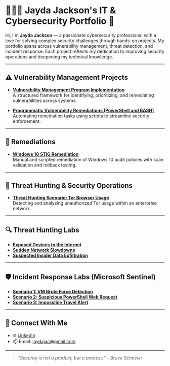 # 👩🏾‍💻 Jayda Jackson's IT & Cybersecurity Portfolio 🔐

Hi, I'm **Jayda Jackson** — a passionate cybersecurity professional with a love for solving complex security challenges through hands-on projects. My portfolio spans across vulnerability management, threat detection, and incident response. Each project reflects my dedication to improving security operations and deepening my technical knowledge.

---

## ⚠️ Vulnerability Management Projects

- **[Vulnerability Management Program Implementation](https://github.com/JaydJac/Vulnerability-Managment-Program)**  
  A structured framework for identifying, prioritizing, and remediating vulnerabilities across systems.

- **[Programmatic Vulnerability Remediations (PowerShell and BASH)](https://github.com/joshcybertest/programmatic-vulnerability-remediations)**  
  Automating remediation tasks using scripts to streamline security enforcement.

---

## 🔧 Remediations

- **[Windows 10 STIG Remediation](https://github.com/JaydJac/Windows-10-STIG-Remediation-Project)**  
  Manual and scripted remediation of Windows 10 audit policies with scan validation and rollback testing.

---

## 🚨 Threat Hunting & Security Operations

- **[Threat Hunting Scenario: Tor Browser Usage](https://github.com/JaydJac/threat-hunting-scenario-tor)**  
  Detecting and analyzing unauthorized Tor usage within an enterprise network.

---

## 🔍 Threat Hunting Labs

- **[Exposed Devices to the Internet](https://github.com/JaydJac/Devices-Exposed-to-the-Internet)**  
- **[Sudden Network Slowdowns](https://github.com/JaydJac/Sudden-Network-Slowdowns)**  
- **[Suspected Insider Data Exfiltration](https://github.com/JaydJac/Suspected-Data-Exfiltration-Employee)**  

---

## 🛡 Incident Response Labs (Microsoft Sentinel)

- **[Scenario 1: VM Brute Force Detection](https://github.com/JaydJac/Virtual-Machine-Brute-Force-Detection)**  
- **[Scenario 2: Suspicious PowerShell Web Request](https://github.com/JaydJac/PowerShell-Suspicious-Web-Request)**  
- **[Scenario 3: Impossible Travel Alert](https://github.com/JaydJac/Potential-Impossible-Travel)**  

---

## 🤳 Connect With Me

- 🌐 [LinkedIn](https://www.linkedin.com/in/jayda-jackson/)
- 📫 Email: jaydajac@gmail.com 

---

> _"Security is not a product, but a process." – Bruce Schneier_
